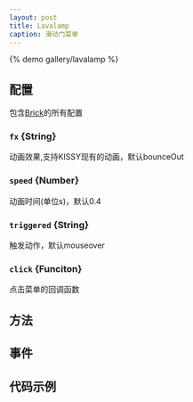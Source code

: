 ```yaml
---
layout: post
title: Lavalamp
caption: 滑动门菜单
---
```


{% demo gallery/lavalamp %}

## 配置

包含[Brick](/brix/core/brick)的所有配置

### `fx` {String}

动画效果,支持KISSY现有的动画，默认bounceOut

### `speed` {Number}

动画时间(单位s)，默认0.4

### `triggered` {String}

触发动作，默认mouseover

### `click` {Funciton}

点击菜单的回调函数


## 方法


## 事件


## 代码示例
